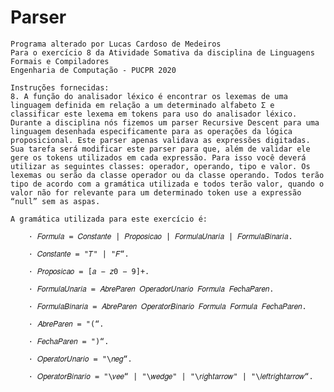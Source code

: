 # Parser
    Programa alterado por Lucas Cardoso de Medeiros
    Para o exercício 8 da Atividade Somativa da disciplina de Linguagens Formais e Compiladores
    Engenharia de Computação - PUCPR 2020

    Instruções fornecidas:
    8. A função do analisador léxico é encontrar os lexemas de uma linguagem definida em relação a um determinado alfabeto Σ e classificar este lexema em tokens para uso do analisador léxico. Durante a disciplina nós fizemos um parser Recursive Descent para uma linguagem desenhada especificamente para as operações da lógica proposicional. Este parser apenas validava as expressões digitadas. Sua tarefa será modificar este parser para que, além de validar ele gere os tokens utilizados em cada expressão. Para isso você deverá utilizar as seguintes classes: operador, operando, tipo e valor. Os lexemas ou serão da classe operador ou da classe operando. Todos terão tipo de acordo com a gramática utilizada e todos terão valor, quando o valor não for relevante para um determinado token use a expressão “null” sem as aspas.

    A gramática utilizada para este exercício é:

        · 𝐹𝑜𝑟𝑚𝑢𝑙𝑎 = 𝐶𝑜𝑛𝑠𝑡𝑎𝑛𝑡𝑒 | 𝑃𝑟𝑜𝑝𝑜𝑠𝑖𝑐𝑎𝑜 | 𝐹𝑜𝑟𝑚𝑢𝑙𝑎𝑈𝑛𝑎𝑟𝑖𝑎 | 𝐹𝑜𝑟𝑚𝑢𝑙𝑎𝐵𝑖𝑛𝑎𝑟𝑖𝑎.

        · 𝐶𝑜𝑛𝑠𝑡𝑎𝑛𝑡𝑒 = "𝑇" | "𝐹“.

        · 𝑃𝑟𝑜𝑝𝑜𝑠𝑖𝑐𝑎𝑜 = [𝑎 − 𝑧0 − 9]+.

        · 𝐹𝑜𝑟𝑚𝑢𝑙𝑎𝑈𝑛𝑎𝑟𝑖𝑎 = 𝐴𝑏𝑟𝑒𝑃𝑎𝑟𝑒𝑛 𝑂𝑝𝑒𝑟𝑎𝑑𝑜𝑟𝑈𝑛𝑎𝑟𝑖𝑜 𝐹𝑜𝑟𝑚𝑢𝑙𝑎 𝐹𝑒𝑐h𝑎𝑃𝑎𝑟𝑒𝑛.

        · 𝐹𝑜𝑟𝑚𝑢𝑙𝑎𝐵𝑖𝑛𝑎𝑟𝑖𝑎 = 𝐴𝑏𝑟𝑒𝑃𝑎𝑟𝑒𝑛 𝑂𝑝𝑒𝑟𝑎𝑡𝑜𝑟𝐵𝑖𝑛𝑎𝑟𝑖𝑜 𝐹𝑜𝑟𝑚𝑢𝑙𝑎 𝐹𝑜𝑟𝑚𝑢𝑙𝑎 𝐹𝑒𝑐h𝑎𝑃𝑎𝑟𝑒𝑛.

        · 𝐴𝑏𝑟𝑒𝑃𝑎𝑟𝑒𝑛 = "(“.

        · 𝐹𝑒𝑐h𝑎𝑃𝑎𝑟𝑒𝑛 = ")“.

        · 𝑂𝑝𝑒𝑟𝑎𝑡𝑜𝑟𝑈𝑛𝑎𝑟𝑖𝑜 = "\𝑛𝑒𝑔“.

        · 𝑂𝑝𝑒𝑟𝑎𝑡𝑜𝑟𝐵𝑖𝑛𝑎𝑟𝑖𝑜 = "\𝑣𝑒𝑒“ | "\𝑤𝑒𝑑𝑔𝑒" | "\𝑟𝑖𝑔h𝑡𝑎𝑟𝑟𝑜𝑤" | "\𝑙𝑒𝑓𝑡𝑟𝑖𝑔h𝑡𝑎𝑟𝑟𝑜𝑤“. 